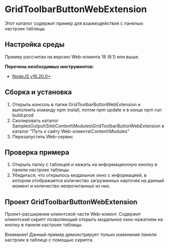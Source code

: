 ﻿# GridToolbarButtonWebExtension

Этот каталог содержит пример для взаимодействия с панелью настроек таблицы.

## Настройка среды

Пример рассчитан на версию Web-клиента 18 (6.1) или выше.

**Перечень необходимых инструментов:** 
* [NodeJS v16.20.0+](https://nodejs.org/en/)

## Сборка и установка

1. Открыть консоль в папке GridToolbarButtonWebExtension и выполнить команду npm install, потом  npm update и в конце npm run build:prod
2. Скопировать каталог SamplesOutput\Site\Content\Modules\GridToolbarButtonWebExtension в каталог "Путь к сайту Web-клиента\Content\Modules"
3. Перезапустить Web-сервис

## Проверка примера

1. Открыть папку с таблицей и нажать на информационную кнопку в панели настроек таблицы.
2. Убедиться, что открылось модальное окно с информацией, в котором отображается количество загруженных карточек на данный момент и количество непрочитанных из них.

## Проект GridToolbarButtonWebExtension

Проект-расширение клиентской части Web-клиент. Содержит клиентский скрипт позволяющий открыть модальное окно нажатием на кнопку в панели настроек таблицы.

Внимание! Данный пример демонстрирует только изменение панели настроек в таблице с помощью скрипта.